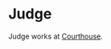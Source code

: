 # Judge

Judge works at
[Courthouse](https://www.notion.so/Courthouse-f23176f6443748b58069e62eacdb3fab?pvs=21).
